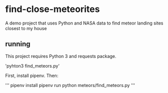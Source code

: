 # find-close-meteorites
A demo project that uses Python and NASA data to find meteor landing sites closest to my house

## running
This project requires Python 3 and requests package.

'pyhton3 find_meteors.py'

First, install pipenv. Then:

'''
pipenv install
pipenv run python meteors/find_meteors.py
'''

